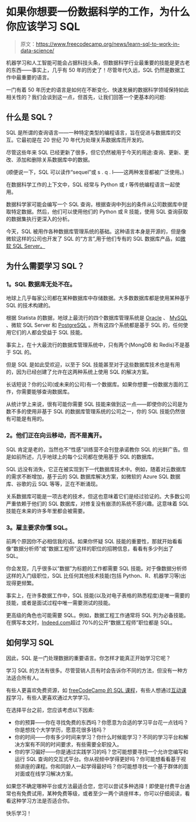 # 如果你想要一份数据科学的工作，为什么你应该学习 SQL

> 原文：<https://www.freecodecamp.org/news/learn-sql-to-work-in-data-science/>

机器学习和人工智能可能会占据科技头条，但数据科学行业最重要的技能是更古老的东西——事实上，几乎有 50 年的历史了！尽管年代久远，SQL 仍然是数据工作中最重要的语言。

一门有着 50 年历史的语言是如何在不断变化、快速发展的数据科学领域保持如此相关性的？我们会谈到这一点，但首先，让我们回答一个更基本的问题:

## **什么是 SQL？**

SQL 是所谓的查询语言——一种特定类型的编程语言，旨在促进与数据库的交互。它最初是在 20 世纪 70 年代为处理关系数据库而开发的。

尽管这些年来 SQL 已经更新了很多，但它仍然被用于今天的用途:查询、更新、更改、添加和删除关系数据库中的数据。

(顺便说一下，SQL 可以读作“sequel”或 s . q . l——这两种发音都被广泛使用。)

在数据科学工作的上下文中，SQL 经常与 Python 或 r 等传统编程语言一起使用。

数据科学家可能会编写一个 SQL 查询，根据查询中列出的条件从公司数据库中提取特定数据。然后，他们可以使用他们的 Python 或 R 技能，使用 SQL 查询获取的数据集执行更深入的分析。

今天，SQL 被用作各种数据库管理系统的基础。这种语言本身是开源的，但是像微软这样的公司也开发了 SQL 的“方言”,用于他们专有的 SQL 数据库产品，如[微软 SQL Server。](https://en.wikipedia.org/wiki/Microsoft_SQL_Server)

## **为什么需要学习 SQL？**

### **1。SQL 数据库无处不在。**

地球上几乎每家公司都在某种数据库中存储数据。大多数数据库都是使用某种基于 SQL 的技术构建的。

根据 Statista 的数据，地球上最流行的四个数据库管理系统是 [Oracle](https://en.wikipedia.org/wiki/Oracle_Database) 、 [MySQL](https://en.wikipedia.org/wiki/MySQL) 、微软 SQL Server 和 [PostgreSQL](https://en.wikipedia.org/wiki/PostgreSQL) 。所有这四个系统都是基于 SQL 的，任何使用它们的人都会受益于 SQL 技能。

事实上，在十大最流行的数据库管理系统中，只有两个(MongDB 和 Redis)不是基于 SQL 的。

但是 SQL 是如此受欢迎，以至于 SQL 技能甚至对于这些数据库技术也是有用的，因为已经创建了允许在这两种系统上使用 SQL 的解决方案。

长话短说？你的公司(或未来的公司)有一个数据库。如果你想要一份数据方面的工作，你需要能够查询数据库。

从统计学上来说，很有可能你需要 SQL 技能来做到这一点——即使你的公司是为数不多的使用非基于 SQL 的数据库管理系统的公司之一，你的 SQL 技能仍然很有可能是有用的。

### **2。他们正在向云移动，而不是离开。**

SQL 肯定是老的，当然也不“性感”训练营不会刊登承诺教你 SQL 的光鲜广告。但是如前所述，几乎地球上的每个公司都在使用基于 SQL 的数据库。

SQL 远没有消失，它正在被实现到下一代数据库技术中。例如，随着对云数据库的需求不断增加，基于云的 SQL 数据库解决方案，如微软的 Azure SQL 数据库、谷歌的云 SQL 等等，正在不断涌现。

关系数据库可能是一项古老的技术，但这也意味着它们是经过验证的。大多数公司严重依赖于他们的 SQL 数据库，对修复没有崩溃的系统不感兴趣。这意味着 SQL 技能在未来的许多年里都会被需要。

### **3。雇主要求你懂 SQL。**

前两个原因你不必相信我的话。如果你怀疑 SQL 技能的重要性，那就开始看看像“数据分析师”或“数据工程师”这样的职位的招聘信息，看看有多少列出了 SQL。

你会发现，几乎很多以“数据”为标题的工作都需要 SQL 技能。对于像数据分析师这样的入门级职位，SQL 比任何其他技术技能(包括 Python、R、机器学习等)出现得更频繁。

事实上，在许多数据工作中，SQL 技能(以及对电子表格的熟悉程度)是唯一需要的技能，或者是面试过程中唯一需要测试的技能。

更高级的角色也可能需要 SQL。例如，数据工程工作通常将 SQL 列为必备技能。在撰写本文时，[Indeed.com](http://indeed.com)超过 70%的公开“数据工程师”职位都是 SQL。

## **如何学习 SQL**

因此，SQL 是一门处理数据的重要语言。你怎样才能真正开始学习它呢？

学习 SQL 的方法有很多。尽管营销人员有时会告诉你不同的方法，但没有一种方法适合所有人。

有些人更喜欢免费资源，如 [freeCodeCamp 的 SQL 课程](https://www.freecodecamp.org/news/sql-and-databases-full-course/)，有些人想通过[互动课程](https://www.dataquest.io/path/sql-skills/)学习，有些人更喜欢通过大学学习。

在选择平台之前，您应该考虑以下因素:

*   你的预算——你在寻找免费的东西吗？你愿意为合适的学习平台花一点钱吗？你是想找个大学学历，愿意花很多钱吗？
*   你的时间——你有多少时间来学习？你什么时候能学习？不同的学习平台和解决方案有不同的时间要求，有些需要全职投入。
*   你的学习偏好——你是通过实践学习的吗？您可能想要寻找一个允许您编写和运行 SQL 查询的交互式平台。你从视频中学得更好吗？你可能想看看基于视频讲座的课程。你和同龄人一起学得最好吗？你可能想寻找一个基于群体的面对面或在线学习解决方案。

如果您不确定哪种平台或方法最适合您，您可以尝试多种选择！即使是付费平台通常也有免费试用，某种免费等级，或者至少一两个讲座样本，你可以仔细阅读，看看这种学习方法是否适合你。

快乐学习！